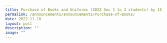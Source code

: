 ```yaml
---
title: Purchase of Books and Uniforms (2022 Sec 1 to 3 students) by 15 December 2022
permalink: /announcements/announcements/Purchase-of-Books/
date: 2022-11-18
layout: post
description: ""
image: ""
---
```

